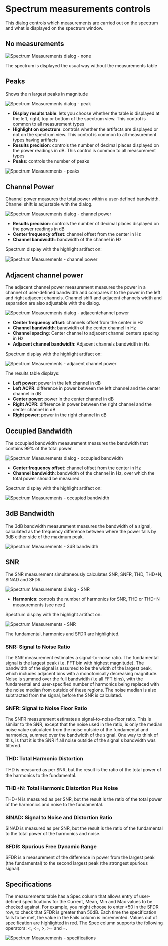 <h1>Spectrum measurements controls</h1>

This dialog controls which measurements are carried out on the spectrum and what is displayed on the spectrum window.

<h2>No measurements</h2>

![Spectrum Measurements dialog - none](../../doc/img/Spectrum_Measurement_dialog_none.png)

The spectrum is displayed the usual way without the measurements table

<h2>Peaks</h2>

Shows the n largest peaks in magnitude

![Spectrum Measurements dialog - peak](../../doc/img/Spectrum_Measurement_dialog_peak.png)


  - **Display results table**: lets you choose whether the table is displayed at the left, right, top or bottom of the spectrum view. This control is common to all measurement types
  - **Highlight on spectrum**: controls whether the artifacts are displayed or not on the spectrum view. This control is common to all measurement types having artifacts
  - **Results precision**: controls the number of decimal places displayed on the power readings in dB. This control is common to all measurement types
  - **Peaks**: controls the number of peaks

![Spectrum Measurements - peaks](../../doc/img/Spectrum_Measurement_Peak.png)

<h2>Channel Power</h2>

Channel power measures the total power within a user-defined bandwidth. Channel shift is adjustable with the dialog.

![Spectrum Measurements dialog - channel power](../../doc/img/Spectrum_Measurement_dialog_ChannelPower.png)

  - **Results precision**: controls the number of decimal places displayed on the power readings in dB
  - **Center frequency offset**: channel offset from the center in Hz
  - **Channel bandwidth**: bandwidth of the channel in Hz

Spectrum display with the highlight artifact on:

![Spectrum Measurements - channel power](../../doc/img/Spectrum_Measurement_ChannelPower.png)

<h2>Adjacent channel power</h2>

The adjacent channel power measurement measures the power in a channel of user-defined bandwidth and compares it to the power in the left and right adjacent channels. Channel shift and adjacent channels width and separation are also adjustable with the dialog.

![Spectrum Measurements dialog - adjacentchannel power](../../doc/img/Spectrum_Measurement_dialog_AdjChannelPower.png)

  - **Center frequency offset**: channels offset from the center in Hz
  - **Channel bandwidth**: bandwidth of the center channel in Hz
  - **Channel spacing**: Center channel to adjacent channel centers spacing in Hz
  - **Adjacent channel bandwidth**: Adjacent channels bandwidth in Hz

Spectrum display with the highlight artifact on:

![Spectrum Measurements - adjacent channel power](../../doc/img/Spectrum_Measurement_AdjChannelPower.png)

The results table displays:

  - **Left power**: power in the left channel in dB
  - **Left ACPR**: difference in power between the left channel and the center channel in dB
  - **Center power**: power in the center channel in dB
  - **Right ACPR**: difference in power between the right channel and the center channel in dB
  - **Right power**: power in the right channel in dB

<h2>Occupied Bandwidth</h2>

The occupied bandwidth measurement measures the bandwidth that contains 99% of the total power.

![Spectrum Measurements dialog - occupied bandwidth](../../doc/img/Spectrum_Measurement_dialog_OccupiedBandwidth.png)

  - **Center frequency offset**: channel offset from the center in Hz
  - **Channel bandwidth**: bandwidth of the channel in Hz, over which the total power should be measured

Spectrum display with the highlight artifact on:

![Spectrum Measurements - occupied bandwidth](../../doc/img/Spectrum_Measurement_OccupiedBandwidth.png)

<h2>3dB Bandwidth</h2>

The 3dB bandwidth measurement measures the bandwidth of a signal, calculated as the frequency difference between where the power falls by 3dB either side of the maximum peak.

![Spectrum Measurements - 3dB bandwidth](../../doc/img/Spectrum_Measurement_3dBBandwidth.png)

<h2>SNR</h2>

The SNR measurement simultaneously calculates SNR, SNFR, THD, THD+N, SINAD and SFDR.

![Spectrum Measurements dialog - SNR](../../doc/img/Spectrum_Measurement_dialog_SNR.png)

 - **Harmonics**: controls the number of harmonics for SNR, THD or THD+N measurements (see next)

Spectrum display with the highlight artifact on:

![Spectrum Measurements - SNR](../../doc/img/Spectrum_Measurement_SNR.png)

The fundamental, harmonics and SFDR are highlighted.

<h3>SNR: Signal to Noise Ratio</h3>

The SNR measurement estimates a signal-to-noise ratio. The fundamental signal is the largest peak (i.e. FFT bin with highest magnitude). The bandwidth of the signal is assumed to be the width of the largest peak, which includes adjacent bins with a monotonically decreasing magnitude. Noise is summed over the full bandwidth (i.e all FFT bins), with the fundamental and user-specified number of harmonics being replaced with the noise median from outside of these regions. The noise median is also subtracted from the signal, before the SNR is calculated.

<h3>SNFR: Signal to Noise Floor Ratio</h3>

The SNFR measurement estimates a signal-to-noise-floor ratio. This is similar to the SNR, except that the noise used in the ratio, is only the median noise value calculated from the noise outside of the fundamental and harmonics, summed over the bandwidth of the signal. One way to think of this, is that it is the SNR if all noise outside of the signal's bandwidth was filtered.

<h3>THD: Total Harmonic Distortion</h3>

THD is measured as per SNR, but the result is the ratio of the total power of the harmonics to the fundamental.

<h3>THD+N: Total Harmonic Distortion Plus Noise</h3>

THD+N is measured as per SNR, but the result is the ratio of the total power of the harmonics and noise to the fundamental.

<h3>SINAD: Signal to Noise and Distortion Ratio</h3>

SINAD is measured as per SNR, but the result is the ratio of the fundamental to the total power of the harmonics and noise.

<h3>SFDR: Spurious Free Dynamic Range</h3>

SFDR is a measurement of the difference in power from the largest peak (the fundamental) to the second largest peak (the strongest spurious signal).

<h2>Specifications</h2>

The measurements table has a Spec column that allows entry of user-defined specifications for the Current, Mean, Min and Max values to be checked against.
For example, you might choose to enter >50 in the SFDR row, to check that SFDR is greater than 50dB.
Each time the specification fails to be met, the value in the Fails column is incremented.
Values out of specification are highlighted in red.
The Spec column supports the following operators: <, <=, >, >= and =.

![Spectrum Measurements - specifications](../../doc/img/Spectrum_Measurement_Specification.png)

